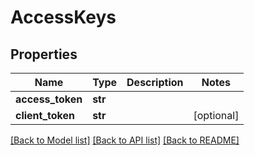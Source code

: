 # AccessKeys

## Properties
Name | Type | Description | Notes
------------ | ------------- | ------------- | -------------
**access_token** | **str** |  | 
**client_token** | **str** |  | [optional] 

[[Back to Model list]](../README.md#documentation-for-models) [[Back to API list]](../README.md#documentation-for-api-endpoints) [[Back to README]](../README.md)


